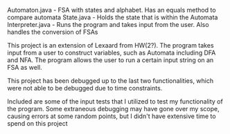 Automaton.java - FSA with states and alphabet. Has an equals method to compare automata
State.java - Holds the state that is within the Automata
Interpreter.java - Runs the program and takes input from the user. Also handles the conversion of FSAs

This project is an extension of Lexaard from HW(2?). The program takes input from a user to construct variables,
such as Automata including DFA and NFA. The program allows the user to run a certain input string on an FSA as well.

This project has been debugged up to the last two functionalities, which were not able to be debugged due to time 
constraints.

Included are some of the input tests that I utilized to test my functionality of the program. Some extraneous debugging 
may have gone over my scope, causing errors at some random points, but I didn't have extensive time to spend on this 
project